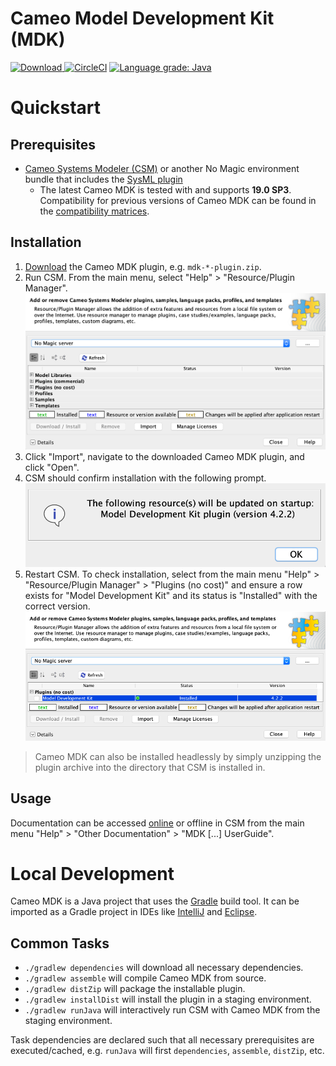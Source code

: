 # Cameo Model Development Kit (MDK)

[ ![Download](https://api.bintray.com/packages/openmbee/maven/mdk/images/download.svg) ](https://bintray.com/openmbee/maven/mdk/_latestVersion)[![CircleCI](https://circleci.com/gh/Open-MBEE/mdk.svg?style=shield)](https://circleci.com/gh/Open-MBEE/mdk) [![Language grade: Java](https://img.shields.io/lgtm/grade/java/g/Open-MBEE/mdk.svg?logo=lgtm&logoWidth=18)](https://lgtm.com/projects/g/Open-MBEE/mdk/context:java)

# Quickstart

## Prerequisites

* [Cameo Systems Modeler (CSM)](https://www.nomagic.com/products/cameo-systems-modeler) or another No Magic environment bundle that includes the [SysML plugin](https://www.nomagic.com/product-addons/magicdraw-addons/sysml-plugin)
    * The latest Cameo MDK is tested with and supports **19.0 SP3**. Compatibility for previous versions of Cameo MDK can be found in the [compatibility matrices](https://github.com/Open-MBEE/open-mbee.github.io/wiki/Compatibilities).

## Installation

1. [Download](https://bintray.com/openmbee/maven/mdk/_latestVersion) the Cameo MDK plugin, e.g. `mdk-*-plugin.zip`.
2. Run CSM. From the main menu, select "Help" > "Resource/Plugin Manager".
   ![Resource/Plugin Manager](doc/images/resource-plugin-manager.png)
3. Click "Import", navigate to the downloaded Cameo MDK plugin, and click "Open".
4. CSM should confirm installation with the following prompt.
   ![MDK Installation Confirmation](doc/images/mdk-installation-confirmation.png)
5. Restart CSM. To check installation, select from the main menu "Help" > "Resource/Plugin Manager" > "Plugins (no cost)" and ensure a row exists for "Model Development Kit" and its status is "Installed" with the correct version.
  ![MDK Installed](doc/images/mdk-installed.png)
  
> Cameo MDK can also be installed headlessly by simply unzipping the plugin archive into the directory that CSM is installed in.
  
## Usage

Documentation can be accessed [online](src/main/dist/manual) or offline in CSM from the main menu "Help" > "Other Documentation" > "MDK [...] UserGuide".

# Local Development

Cameo MDK is a Java project that uses the [Gradle](https://gradle.org/) build tool. It can be imported as a Gradle project in IDEs like [IntelliJ](https://www.jetbrains.com/idea/) and [Eclipse](https://www.eclipse.org/ide/).

## Common Tasks
* `./gradlew dependencies` will download all necessary dependencies.
* `./gradlew assemble` will compile Cameo MDK from source.
* `./gradlew distZip` will package the installable plugin.
* `./gradlew installDist` will install the plugin in a staging environment.
* `./gradlew runJava` will interactively run CSM with Cameo MDK from the staging environment.

Task dependencies are declared such that all necessary prerequisites are executed/cached, e.g. `runJava` will first `dependencies`, `assemble`, `distZip`, etc.